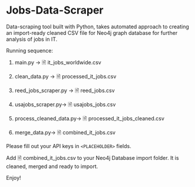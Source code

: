 # Jobs-Data-Scraper
Data-scraping tool built with Python, takes automated approach to creating an import-ready cleaned CSV file for Neo4j graph database for further analysis of jobs in IT.

Running sequence:

1. main.py -> 	🗎 it_jobs_worldwide.csv

2. clean_data.py -> 	🗎 processed_it_jobs.csv

3. reed_jobs_scraper.py  -> 	🗎 reed_jobs.csv

4. usajobs_scraper.py->	🗎 usajobs_jobs.csv

5. process_cleaned_data.py->	🗎 processed_it_jobs_cleaned.csv

6. merge_data.py->	🗎 combined_it_jobs.csv

Please fill out your API keys in `<PLACEHOLDER>` fields.

Add 🗎 combined_it_jobs.csv to your Neo4j Database import folder. It is cleaned, merged and ready to import.

Enjoy!
